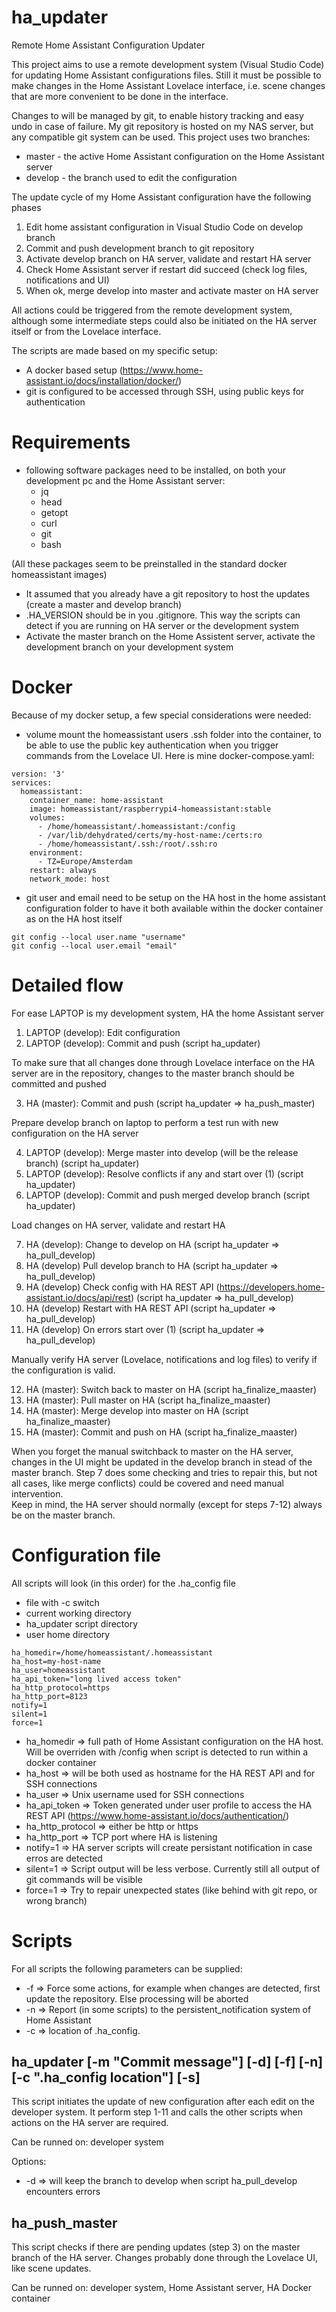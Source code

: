 # ha_updater
Remote Home Assistant Configuration Updater

This project aims to use a remote development system (Visual Studio Code) for updating Home Assistant configurations files. Still it must be possible to make changes in the Home Assistant Lovelace interface, i.e. scene changes that are more convenient to be done in the interface.

Changes to will be managed by git, to enable history tracking and easy undo in case of failure. My git repository is hosted on my NAS server, but any compatible git system can be used. This project uses two branches: 

* master - the active Home Assistant configuration on the Home Assistant server
* develop - the branch used to edit the configuration

The update cycle of my Home Assistant configuration have the following phases

1. Edit home assistant configuration in Visual Studio Code on develop branch
1. Commit and push development branch to git repository
1. Activate develop branch on HA server, validate and restart HA server
1. Check Home Assistant server if restart did succeed (check log files, notifications and UI)
1. When ok, merge develop into master and activate master on HA server   

All actions could be triggered from the remote development system, although some intermediate steps could also be initiated on the HA server itself or from the Lovelace interface.

The scripts are made based on my specific setup:

* A docker based setup (https://www.home-assistant.io/docs/installation/docker/)
* git is configured to be accessed through SSH, using public keys for authentication

# Requirements
* following software packages need to be installed, on both your development pc and the Home Assistant server:
  * jq
  * head
  * getopt
  * curl 
  * git
  * bash
  
(All these packages seem to be preinstalled in the standard docker homeassistant images)
* It assumed that you already have a git repository to host the updates (create a master and develop branch)
* .HA_VERSION should be in you .gitignore. This way the scripts can detect if you are running on HA server or the development system
* Activate the master branch on the Home Assistent server, activate the development branch on your development system

# Docker
Because of my docker setup, a few special considerations were needed:

* volume mount the homeassistant users .ssh folder into the container, to be able to use the public key authentication when you trigger commands from the Lovelace UI. Here is mine docker-compose.yaml:
```
version: '3'
services:
  homeassistant:
    container_name: home-assistant
    image: homeassistant/raspberrypi4-homeassistant:stable
    volumes:
      - /home/homeassistant/.homeassistant:/config
      - /var/lib/dehydrated/certs/my-host-name:/certs:ro
      - /home/homeassistant/.ssh:/root/.ssh:ro
    environment:
      - TZ=Europe/Amsterdam
    restart: always
    network_mode: host
```
* git user and email need to be setup on the HA host in the home assistant configuration folder to have it both available within the docker container as on the HA host itself
```
git config --local user.name "username"
git config --local user.email "email"
```
# Detailed flow
For ease LAPTOP is my development system, HA the home Assistant server
1) LAPTOP (develop): Edit configuration
2) LAPTOP (develop): Commit and push (script ha_updater)

To make sure that all changes done through Lovelace interface on the HA server are in the repository, changes to the master branch should be committed and pushed

3) HA (master): Commit and push (script ha_updater => ha_push_master)

Prepare develop branch on laptop to perform a test run with new configuration on the HA server

4) LAPTOP (develop): Merge master into develop (will be the release branch) (script ha_updater)
5) LAPTOP (develop): Resolve conflicts if any and start over (1) (script ha_updater)
6) LAPTOP (develop): Commit and push merged develop branch (script ha_updater)

Load changes on HA server, validate and restart HA 

7) HA (develop): Change to develop on HA (script ha_updater => ha_pull_develop)
8) HA (develop) Pull develop branch to HA (script ha_updater => ha_pull_develop)
9) HA (develop) Check config with HA REST API (https://developers.home-assistant.io/docs/api/rest) (script ha_updater => ha_pull_develop)
10) HA (develop) Restart with HA REST API (script ha_updater => ha_pull_develop)
11) HA (develop) On errors start over (1) (script ha_updater => ha_pull_develop)

Manually verify HA server (Lovelace, notifications and log files) to verify if the configuration is valid.

12) HA (master): Switch back to master on HA (script ha_finalize_maaster)
13) HA (master): Pull master on HA (script ha_finalize_maaster)
14) HA (master): Merge develop into master on HA (script ha_finalize_maaster)
15) HA (master): Commit and push on HA (script ha_finalize_maaster)

When you forget the manual switchback to master on the HA server, changes in the UI might be updated in the develop branch in stead of the master branch. Step 7 does some checking and tries to repair this, but not all cases, like merge conflicts) could be covered and need manual intervention.  
Keep in mind, the HA server should normally (except for steps 7-12) always be on the master branch.

# Configuration file
All scripts will look (in this order) for the .ha_config file
  * file with -c switch
  * current working directory
  * ha_updater script directory
  * user home directory
```
ha_homedir=/home/homeassistant/.homeassistant
ha_host=my-host-name
ha_user=homeassistant
ha_api_token="long lived access token"
ha_http_protocol=https
ha_http_port=8123
notify=1
silent=1
force=1
```
* ha_homedir => full path of Home Assistant configuration on the HA host. Will be overriden with /config when script is detected to run within a docker container 
* ha_host => will be both used as hostname for the HA REST API and for SSH connections
* ha_user => Unix username used for SSH connections
* ha_api_token => Token generated under user profile to access the HA REST API (https://www.home-assistant.io/docs/authentication/)
* ha_http_protocol => either be http or https
* ha_http_port => TCP port where HA is listening
* notify=1 => HA server scripts will create persistant notification in case erros are detected
* silent=1 => Script output will be less verbose. Currently still all output of git commands will be visible
* force=1 => Try to repair unexpected states (like behind with git repo, or wrong branch)


# Scripts
For all scripts the following parameters can be supplied:
* -f => Force some actions, for example when changes are detected, first update the repository. Else processing will be aborted
* -n => Report (in some scripts) to the persistent_notification system of Home Assistant
* -c <config file> => location of .ha_config. 

## ha_updater [-m "Commit message"] [-d] [-f] [-n] [-c ".ha_config location"] [-s]
This script initiates the update of new configuration after each edit on the developer system. It perform step 1-11 and calls the other scripts when actions on the HA server are required.

Can be runned on: developer system

Options:
* -d => will keep the branch to develop when script ha_pull_develop encounters errors
## ha_push_master
This script checks if there are pending updates (step 3) on the master branch of the HA server. Changes probably done through the Lovelace UI, like scene updates.

Can be runned on: developer system, Home Assistant server, HA Docker container 


